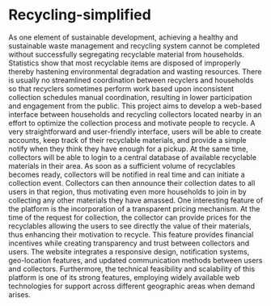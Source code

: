 # Recycling-simplified
As one element of sustainable development, achieving a healthy and sustainable waste management and recycling system cannot be completed without successfully segregating recyclable material from households. Statistics show that most recyclable items are disposed of improperly thereby hastening environmental degradation and wasting resources. There is usually no streamlined coordination between recyclers and households so that recyclers sometimes perform work based upon inconsistent collection schedules manual coordination, resulting in lower participation and engagement from the public.
This project aims to develop a web-based interface between households and recycling collectors located nearby in an effort to optimize the collection process and motivate people to recycle. A very straightforward and user-friendly interface, users will be able to create accounts, keep track of their recyclable materials, and provide a simple notify when they think they have enough for a pickup. At the same time, collectors will be able to login to a central database of available recyclable materials in their area. As soon as a sufficient volume of recyclables becomes ready, collectors will be notified in real time and can initiate a collection event. Collectors can then announce their collection dates to all users in that region, thus motivating even more households to join in by collecting any other materials they have amassed.
One interesting feature of the platform is the incorporation of a transparent pricing mechanism. At the time of the request for collection, the collector can provide prices for the recyclables allowing the users to see directly the value of their materials, thus enhancing their motivation to recycle. This feature provides financial incentives while creating transparency and trust between collectors and users.
The website integrates a responsive design, notification systems, geo-location features, and updated communication methods between users and collectors. Furthermore, the technical feasibility and scalability of this platform is one of its strong features, employing widely available web technologies for support across different geographic areas when demand arises. 
